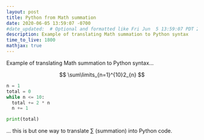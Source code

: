 ```yaml
---
layout: post
title: Python from Math summation
date: 2020-06-05 13:59:07 -0700
#date_updated:  # Optional and formatted like Fri Jun  5 13:59:07 PDT 2020 above
description: Example of translating Math summation to Python syntax
time_to_live: 1800
mathjax: true
---
```




Example of translating Math summation to Python syntax...


$$
\sum\limits_{n=1}^{10}2_{n}
$$


```Python
n = 1
total = 0
while n <= 10:
  total += 2 * n
  n += 1

print(total)
```


... this is but one way to translate ∑ (summation) into Python code.
